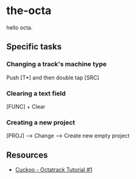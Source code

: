 # the-octa

hello octa.

## Specific tasks
### Changing a track's machine type
Push [T*] and then double tap [SRC]

### Clearing a text field
[FUNC] + Clear

### Creating a new project
[PROJ] --> Change --> Create new empty project


## Resources
- [Cuckoo - Octatrack Tutorial #1](https://www.youtube.com/watch?v=NrhPOGzn7LI)
